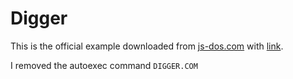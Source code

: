 # Digger

This is the official example downloaded from 
[js-dos.com](https://js-dos.com/v7/build/docs/) with 
[link](https://cdn.dos.zone/original/2X/2/24b00b14f118580763440ecaddcc948f8cb94f14.jsdos).

I removed the autoexec command `DIGGER.COM`